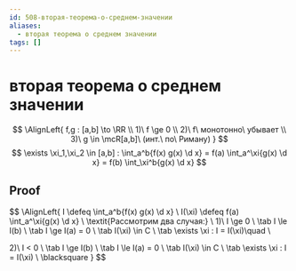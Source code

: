 ```yaml
---
id: 508-вторая-теорема-о-среднем-значении
aliases:
  - вторая теорема о среднем значении
tags: []
---
```


# вторая теорема о среднем значении
$$
\AlignLeft{
f,g : [a,b] \to \RR \\
1)\ f \ge 0 \\
2)\ f\ монотонно\ убывает \\
3)\ g \in \mcR[a,b]\ (инт.\ по\ Риману)
}
$$
$$
\exists \xi_1,\xi_2 \in [a,b] : \int_a^b{f(x) g(x) \d x} = 
f(a) \int_a^\xi{g(x) \d x} =
f(b) \int_\xi^b{g(x) \d x}
$$

## Proof
$$
\AlignLeft{
I \defeq \int_a^b{f(x) g(x) \d x} \\
I(\xi) \defeq f(a) \int_a^\xi{g(x) \d x} \\
\textit{Рассмотрим два случая:} \\
1)\ I \ge 0 \\
\tab I \le I(b) \\
\tab I \ge I(a) = 0 \\
\tab I(\xi) \in C \\
\tab \exists \xi : I = I(\xi)\quad \\

2)\ I < 0 \\
\tab I \ge I(b) \\
\tab I \le I(a) = 0 \\
\tab I(\xi) \in C \\
\tab \exists \xi : I = I(\xi) \\
\blacksquare
}
$$
